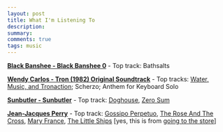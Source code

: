 ```yaml
---
layout: post
title: What I'm Listening To
description: 
summary:
comments: true
tags: music
---
```


[**Black Banshee - Black Banshee 0**](https://open.spotify.com/album/5AcOa8jiTLbwlBaIIbCjYn?si=d_bZjUPCSUSgfA6eqgFPqg) - Top track: Bathsalts 

[**Wendy Carlos - Tron (1982) Original Soundtrack**](https://open.spotify.com/album/7wIvILO6pAlr0jl46GLXLf?si=NhxEfH4US4GrFLAke07Sqg) - Top tracks: [Water, Music, and Tronaction](https://open.spotify.com/track/3YR2owONfW3nowA5yuggRH?si=q2Ezb6yMS0KzLGU1J1jiPw); Scherzo; Anthem for Keyboard Solo

[**Sunbutler - Sunbutler**](https://open.spotify.com/album/7hKzRswqjNZNmeuyPFj5f2?si=ZOa0n56UTfi8D-Sc7AxBJw) - Top track: [Doghouse](https://open.spotify.com/track/4pObZQhS1fVbPm3Pj0gTwy?si=tPv1iCt_Sey6Z3Wi_kCiuw), [Zero Sum](https://open.spotify.com/track/4ARr6PJ5UAPNsEi1LXAAuL?si=8ugHvkU8Q1-Hg1zY0qoKaw)

[**Jean-Jacques Perry**](https://open.spotify.com/album/6ByFx8BCQBpLVk3GiMkPx9?si=n8eaSWxAQtSCzGOS4s9qpg) - Top track: [Gossipo Perpetuo](https://open.spotify.com/track/0RabJGGnKLiiW6EeMAyh3p?si=Om2NgZrgQo2UtIfsPbE6yQ), [The Rose And The Cross](https://open.spotify.com/track/40L5pxRlDtHqmoW8XIZw0y?si=9VvxZYzvQX2B0xhx60tTPQ), [Mary France](https://open.spotify.com/track/221mzU0izy6JdU1zRlIMAM?si=IZy0QjXgRSyp-4iSP_rMUA), [The Little Ships](https://open.spotify.com/track/4zzXnAXdU0ilshAdLgyYBT?si=2Ltr6B5nQVarsC2qdWxd5A) [yes, this is from [going to the store](https://www.youtube.com/watch?v=iRZ2Sh5-XuM)]